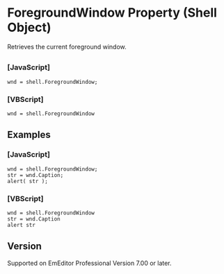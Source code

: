 # ForegroundWindow Property (Shell Object)

Retrieves the current foreground window.

## 

### \[JavaScript\]

```
wnd = shell.ForegroundWindow;
```

### \[VBScript\]

```
wnd = shell.ForegroundWindow
```

## Examples

### \[JavaScript\]

```
wnd = shell.ForegroundWindow;
str = wnd.Caption;
alert( str );
```

### \[VBScript\]

```
wnd = shell.ForegroundWindow
str = wnd.Caption
alert str
```

## Version

Supported on EmEditor Professional Version 7.00 or later.
